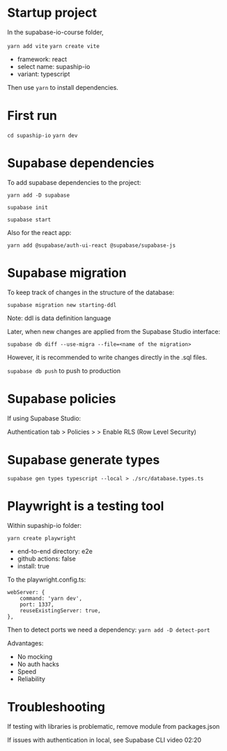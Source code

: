 
# Startup project

In the supabase-io-course folder,

`yarn add vite`
`yarn create vite`

- framework: react
- select name: supaship-io
- variant: typescript

Then use `yarn` to install dependencies.

# First run

`cd supaship-io`
`yarn dev`

# Supabase dependencies

To add supabase dependencies to the project:

`yarn add -D supabase`

`supabase init`

`supabase start`

Also for the react app:

`yarn add @supabase/auth-ui-react @supabase/supabase-js`

# Supabase migration

To keep track of changes in the structure of the database:

`supabase migration new starting-ddl`

Note: ddl is data definition language

Later, when new changes are applied from the Supabase Studio interface:

`supabase db diff --use-migra --file=<name of the migration>`

However, it is recommended to write changes directly in the .sql files.

`supabase db push` to push to production

# Supabase policies

If using Supabase Studio:

Authentication tab > Policies > <table name> > Enable RLS (Row Level Security)

# Supabase generate types

`supabase gen types typescript --local > ./src/database.types.ts`

# Playwright is a testing tool

Within supaship-io folder:

`yarn create playwright`

- end-to-end directory: e2e
- github actions: false
- install: true

To the playwright.config.ts:

```
webServer: {
    command: 'yarn dev',
    port: 1337,
    reuseExistingServer: true,
},
```

Then to detect ports we need a dependency:
`yarn add -D detect-port`

Advantages:
- No mocking
- No auth hacks
- Speed
- Reliability



# Troubleshooting

If testing with libraries is problematic, remove module from packages.json

If issues with authentication in local, see Supabase CLI video 02:20

